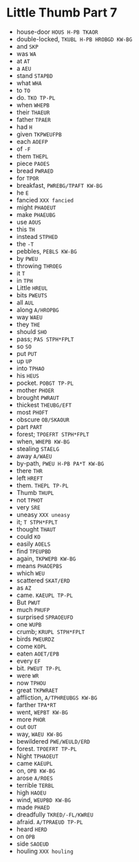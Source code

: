 # Little Thumb Part 7

* house-door `HOUS H-PB TKAOR`
* double-locked, `TKUBL H-PB HROBGD KW-BG`
* and `SKP`
* was `WA`
* at `AT`
* a `AEU`
* stand `STAPBD`
* what `WHA`
* to `TO`
* do. `TKO TP-PL`
* when `WHEPB`
* their `THAEUR`
* father `TPAER`
* had `H`
* given `TKPWEUFPB`
* each `AOEFP`
* of `-F`
* them `THEPL`
* piece `PAOES`
* bread `PWRAED`
* for `TPOR`
* breakfast, `PWREBG/TPAFT KW-BG`
* he `E`
* fancied `XXX fancied`
* might `PHAOEUT`
* make `PHAEUBG`
* use `AOUS`
* this `TH`
* instead `STPHED`
* the `-T`
* pebbles, `PEBLS KW-BG`
* by `PWEU`
* throwing `THROEG`
* it `T`
* in `TPH`
* Little `HREUL`
* bits `PWEUTS`
* all `AUL`
* along `A/HROPBG`
* way `WAEU`
* they `THE`
* should `SHO`
* pass; `PAS STPH*FPLT`
* so `SO`
* put `PUT`
* up `UP`
* into `TPHAO`
* his `HEUS`
* pocket. `POBGT TP-PL`
* mother `PHOER`
* brought `PWRAUT`
* thickest `THEUBG/EFT`
* most `PHOFT`
* obscure `OB/SKAOUR`
* part `PART`
* forest; `TPOEFRT STPH*FPLT`
* when, `WHEPB KW-BG`
* stealing `STAELG`
* away `A/WAEU`
* by-path, `PWEU H-PB PA*T KW-BG`
* there `THR`
* left `HREFT`
* them. `THEPL TP-PL`
* Thumb `THUPL`
* not `TPHOT`
* very `SRE`
* uneasy `XXX uneasy`
* it; `T STPH*FPLT`
* thought `THAUT`
* could `KO`
* easily `AOELS`
* find `TPEUPBD`
* again, `TKPWEPB KW-BG`
* means `PHAOEPBS`
* which `WEU`
* scattered `SKAT/ERD`
* as `AZ`
* came. `KAEUPL TP-PL`
* But `PWUT`
* much `PHUFP`
* surprised `SPRAOEUFD`
* one `WUPB`
* crumb; `KRUPL STPH*FPLT`
* birds `PWEURDZ`
* come `KOPL`
* eaten `AOET/EPB`
* every `EF`
* bit. `PWEUT TP-PL`
* were `WR`
* now `TPHOU`
* great `TKPWRAET`
* affliction, `A/TPHREUBGS KW-BG`
* farther `TPA*RT`
* went, `WEPBT KW-BG`
* more `PHOR`
* out `OUT`
* way, `WAEU KW-BG`
* bewildered `PWE/WEULD/ERD`
* forest. `TPOEFRT TP-PL`
* Night `TPHAOEUT`
* came `KAEUPL`
* on, `OPB KW-BG`
* arose `A/ROES`
* terrible `TERBL`
* high `HAOEU`
* wind, `WEUPBD KW-BG`
* made `PHAED`
* dreadfully `TKRED/-FL/KWREU`
* afraid. `A/TPRAEUD TP-PL`
* heard `HERD`
* on `OPB`
* side `SAOEUD`
* houling `XXX houling`
